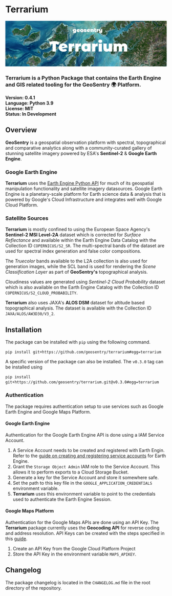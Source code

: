 # Terrarium
![Banner](banner.jpg)

### **Terrarium** is a Python Package that contains the **Earth Engine** and **GIS** related tooling for the **GeoSentry** 🌍 Platform.

**Version: 0.4.1**  
**Language: Python 3.9**  
**License: MIT**  
**Status: In Development**  

## Overview
**GeoSentry** is a geospatial observation platform with spectral, topographical and comparative analytics along with a community-curated gallery of stunning satellite imagery powered by ESA's **Sentinel-2** & **Google Earth Engine**.

### Google Earth Engine
**Terrarium** uses the [Earth Engine Python API](https://github.com/google/earthengine-api) for much of its geospatial manipulation functionality and satellite imagery datasources. Google Earth Engine is a planetary-scale platform for Earth science data & analysis that is powered by Google's Cloud Infrastructure and integrates well with Google Cloud Platform.

### Satellite Sources
**Terrarium** is mostly confined to using the European Space Agency's **Sentinel-2 MSI Level-2A** dataset which is corrected for *Surface Reflectance* and available within the Earth Engine Data Catalog with the Collection ID ``COPERNICUS/S2_SR``. The multi-spectral bands of the dataset are used for spectral index generation and false color compositions.  

The *Truecolor* bands available to the L2A collection is also used for generation images, while the SCL band is used for rendering the *Scene Classification Layer* as part of **GeoSentry's** topographical analysis.

Cloudiness values are generated using *Sentinel-2 Cloud Probability* dataset which is also available on the Earth Engine Catalog with the Collection ID ``COPERNICUS/S2_CLOUD_PROBABILITY``.

**Terrarium** also uses JAXA's **ALOS DSM** dataset for altitude based topographical analysis. The dataset is available with the Collection ID ``JAXA/ALOS/AW3D30/V3_2``.


## Installation
The package can be installed with ``pip`` using the following command.
```shell
pip install git+https://github.com/geosentry/terrarium#egg=terrarium
```

A specific version of the package can also be installed. The ``v0.3.0`` tag can be installed using
```shell
pip install git+https://github.com/geosentry/terrarium.git@v0.3.0#egg=terrarium
```
### Authentication
The package requires authentication setup to use services such as Google Earth Engine and Google Maps Platform.

#### Google Earth Engine
Authentication for the Google Earth Engine API is done using a IAM Service Account.

1. A Service Account needs to be created and registered with Earth Engin. Refer to the [guide on creating and registering service accounts](https://developers.google.com/earth-engine/guides/service_account) for Earth Engine. 
2. Grant the ``Storage Object Admin`` IAM role to the Service Account. This allows it to perform exports to a Cloud Storage Bucket.
3. Generate a key for the Service Account and store it somewhere safe.
4. Set the path to this key file in the ``GOOGLE_APPLICATION_CREDENTIALS`` environment variable.
5. **Terrarium** uses this environment variable to point to the credentials used to authenticate the Earth Engine Session.

#### Google Maps Platform
Authentication for the Google Maps APIs are done using an API Key. The **Terrarium** package currently uses the **Geocoding API** for reverse coding and address resolution. API Keys can be created with the steps specified in this [guide](https://developers.google.com/maps/gmp-get-started#create-project).

1. Create an API Key from the Google Cloud Platform Project
2. Store the API Key in the environment variable ``MAPS_APIKEY``.

## Changelog
The package changelog is located in the ``CHANGELOG.md`` file in the root directory of the repository.
